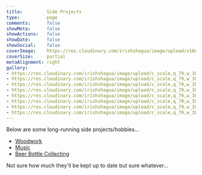 ```yaml
---
title:         Side Projects
type:          page
comments:      false
showMeta:      false
showActions:   false
showDate:      false
showSocial:    false
coverImage:    https://res.cloudinary.com/irishshagua/image/upload/v1604254102/blog/side-projects/IMG_20190622_103356_biqb6k.jpg
coverSize:     partial
metaAlignment: right
gallery:
- https://res.cloudinary.com/irishshagua/image/upload/c_scale,q_79,w_380/v1605131904/blog/hobbies/IMG_20200408_210221_yhdkzy.jpg https://res.cloudinary.com/irishshagua/image/upload/v1605131904/blog/hobbies/IMG_20200408_210221_yhdkzy.jpg Luthiery
- https://res.cloudinary.com/irishshagua/image/upload/c_scale,q_79,w_380/v1605131904/blog/hobbies/IMG-20201104-WA0012_aae25o.jpg https://res.cloudinary.com/irishshagua/image/upload/v1605131904/blog/hobbies/IMG-20201104-WA0012_aae25o.jpg Jewelery
- https://res.cloudinary.com/irishshagua/image/upload/c_scale,q_79,w_380/v1605131904/blog/hobbies/panoramio-6656727_a9vloc.jpg https://res.cloudinary.com/irishshagua/image/upload/v1605131904/blog/hobbies/panoramio-6656727_a9vloc.jpg Travel
- https://res.cloudinary.com/irishshagua/image/upload/c_scale,q_79,w_380/v1605131904/blog/hobbies/IMG_20201004_110006_smew3w.jpg https://res.cloudinary.com/irishshagua/image/upload/v1605131904/blog/hobbies/IMG_20201004_110006_smew3w.jpg Woodwork
- https://res.cloudinary.com/irishshagua/image/upload/c_scale,q_79,w_380/v1605133755/blog/hobbies/IMG_20190905_150528_guo3s2.jpg https://res.cloudinary.com/irishshagua/image/upload/v1605133755/blog/hobbies/IMG_20190905_150528_guo3s2.jpg Beer
- https://res.cloudinary.com/irishshagua/image/upload/c_scale,q_79,w_380/v1605131904/blog/hobbies/1928369_8039837657_1934_n_8039837657_g50xhh.jpg https://res.cloudinary.com/irishshagua/image/upload/v1605131904/blog/hobbies/1928369_8039837657_1934_n_8039837657_g50xhh.jpg Music
- https://res.cloudinary.com/irishshagua/image/upload/c_scale,q_79,w_380/v1605131904/blog/hobbies/IMG_20181028_121951_lhw6rv.jpg https://res.cloudinary.com/irishshagua/image/upload/v1605131904/blog/hobbies/IMG_20181028_121951_lhw6rv.jpg Gaming
- https://res.cloudinary.com/irishshagua/image/upload/c_scale,q_79,w_380/v1605133756/blog/hobbies/IMG_20190318_100811_gwcc5o.jpg https://res.cloudinary.com/irishshagua/image/upload/v1605133756/blog/hobbies/IMG_20190318_100811_gwcc5o.jpg Food
---
```


Below are some long-running side projects/hobbies...

  * [Woodwork](/projects/woodwork)
  * [Music](/projects/music)
  * [Beer Bottle Collecting](/projects/beer-bottles)

Not sure how much they'll be kept up to date but sure whatever...
